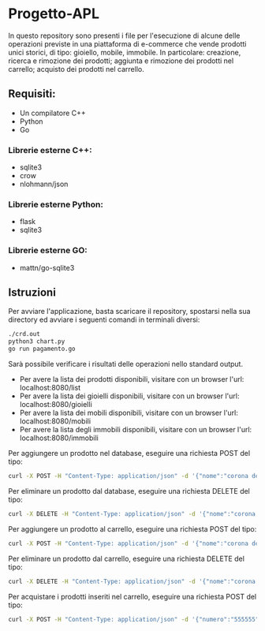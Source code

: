 # Progetto-APL

In questo repository sono presenti i file per l'esecuzione di alcune delle operazioni previste in una piattaforma di e-commerce che vende prodotti unici storici, di tipo: gioiello, mobile, immobile. In particolare: creazione, ricerca e rimozione dei prodotti; aggiunta e rimozione dei prodotti nel carrello; acquisto dei prodotti nel carrello.

## Requisiti:

- Un compilatore C++
- Python
- Go

### Librerie esterne C++:

- sqlite3
- crow
- nlohmann/json

### Librerie esterne Python:

- flask
- sqlite3

### Librerie esterne GO:

- mattn/go-sqlite3

## Istruzioni

Per avviare l'applicazione, basta scaricare il repository, spostarsi nella sua directory ed avviare i seguenti comandi in terminali diversi:

```bash
./crd.out
python3 chart.py
go run pagamento.go
```
Sarà possibile verificare i risultati delle operazioni nello standard output.

- Per avere la lista dei prodotti disponibili, visitare con un browser l'url: localhost:8080/list
- Per avere la lista dei gioielli disponibili, visitare con un browser l'url: localhost:8080/gioielli
- Per avere la lista dei mobili disponibili, visitare con un browser l'url: localhost:8080/mobili
- Per avere la lista degli immobili disponibili, visitare con un browser l'url: localhost:8080/immobili

Per aggiungere un prodotto nel database, eseguire una richiesta POST del tipo:

```bash
curl -X POST -H "Content-Type: application/json" -d '{"nome":"corona del re", "tipo":"gioiello", "prezzo":400}' http://localhost:8080/insert
```

Per eliminare un prodotto dal database, eseguire una richiesta DELETE del tipo:

```bash
curl -X DELETE -H "Content-Type: application/json" -d '{"nome":"corona del re"}' http://localhost:8080/delete
```

Per aggiungere un prodotto al carrello, eseguire una richiesta POST del tipo:

```bash
curl -X POST -H "Content-Type: application/json" -d '{"nome":"corona del re"}' http://localhost:8081/chart/add
```

Per eliminare un prodotto dal carrello, eseguire una richiesta DELETE del tipo:

```bash
curl -X DELETE -H "Content-Type: application/json" -d '{"nome":"corona del re"}' http://localhost:8081/chart/delete
```

Per acquistare i prodotti inseriti nel carrello, eseguire una richiesta POST del tipo:

```bash
curl -X POST -H "Content-Type: application/json" -d '{"numero":"555555", "scadenza":"5-05", "cvc:"555"}' http://localhost:8082/payment
```


